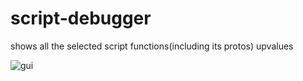 # script-debugger
shows all the selected script functions(including its protos) upvalues

![gui](https://i.imgur.com/zONGsTr.png)
